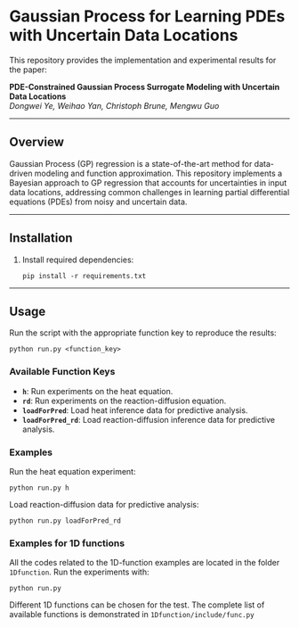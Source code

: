 # **Gaussian Process for Learning PDEs with Uncertain Data Locations**

This repository provides the implementation and experimental results for the paper:

**PDE-Constrained Gaussian Process Surrogate Modeling with Uncertain Data Locations**  
*Dongwei Ye, Weihao Yan, Christoph Brune, Mengwu Guo*

---

## **Overview**

Gaussian Process (GP) regression is a state-of-the-art method for data-driven modeling and function approximation. This repository implements a Bayesian approach to GP regression that accounts for uncertainties in input data locations, addressing common challenges in learning partial differential equations (PDEs) from noisy and uncertain data. 

---

## **Installation**

1. Install required dependencies:
    ```
    pip install -r requirements.txt
    ```
---

## **Usage**

Run the script with the appropriate function key to reproduce the results:

```
python run.py <function_key>
```

### **Available Function Keys**
- **`h`**: Run experiments on the heat equation.
- **`rd`**: Run experiments on the reaction-diffusion equation.
- **`loadForPred`**: Load heat inference data for predictive analysis.
- **`loadForPred_rd`**: Load reaction-diffusion inference data for predictive analysis.

### **Examples**

Run the heat equation experiment:
```
python run.py h
```

Load reaction-diffusion data for predictive analysis:
```
python run.py loadForPred_rd
```

### **Examples for 1D functions**
All the codes related to the 1D-function examples are located in the folder `1Dfunction`. Run the experiments with:
```
python run.py
```
Different 1D functions can be chosen for the test. The complete list of available functions is demonstrated in `1Dfunction/include/func.py`


